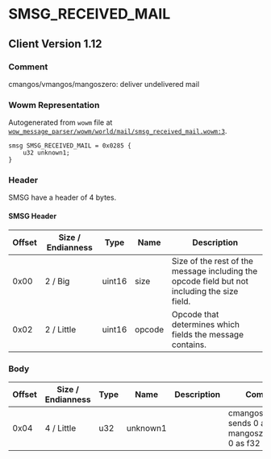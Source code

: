 # SMSG_RECEIVED_MAIL

## Client Version 1.12

### Comment

cmangos/vmangos/mangoszero: deliver undelivered mail

### Wowm Representation

Autogenerated from `wowm` file at [`wow_message_parser/wowm/world/mail/smsg_received_mail.wowm:3`](https://github.com/gtker/wow_messages/tree/main/wow_message_parser/wowm/world/mail/smsg_received_mail.wowm#L3).
```rust,ignore
smsg SMSG_RECEIVED_MAIL = 0x0285 {
    u32 unknown1;
}
```
### Header

SMSG have a header of 4 bytes.

#### SMSG Header

| Offset | Size / Endianness | Type   | Name   | Description |
| ------ | ----------------- | ------ | ------ | ----------- |
| 0x00   | 2 / Big           | uint16 | size   | Size of the rest of the message including the opcode field but not including the size field.|
| 0x02   | 2 / Little        | uint16 | opcode | Opcode that determines which fields the message contains.|

### Body

| Offset | Size / Endianness | Type | Name | Description | Comment |
| ------ | ----------------- | ---- | ---- | ----------- | ------- |
| 0x04 | 4 / Little | u32 | unknown1 |  | cmangos/vmangos sends 0 as u32, mangoszero sends 0 as f32 |

